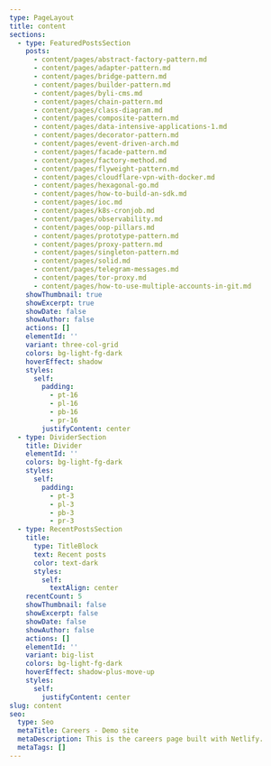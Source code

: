 ```yaml
---
type: PageLayout
title: content
sections:
  - type: FeaturedPostsSection
    posts:
      - content/pages/abstract-factory-pattern.md
      - content/pages/adapter-pattern.md
      - content/pages/bridge-pattern.md
      - content/pages/builder-pattern.md
      - content/pages/byli-cms.md
      - content/pages/chain-pattern.md
      - content/pages/class-diagram.md
      - content/pages/composite-pattern.md
      - content/pages/data-intensive-applications-1.md
      - content/pages/decorator-pattern.md
      - content/pages/event-driven-arch.md
      - content/pages/facade-pattern.md
      - content/pages/factory-method.md
      - content/pages/flyweight-pattern.md
      - content/pages/cloudflare-vpn-with-docker.md
      - content/pages/hexagonal-go.md
      - content/pages/how-to-build-an-sdk.md
      - content/pages/ioc.md
      - content/pages/k8s-cronjob.md
      - content/pages/observability.md
      - content/pages/oop-pillars.md
      - content/pages/prototype-pattern.md
      - content/pages/proxy-pattern.md
      - content/pages/singleton-pattern.md
      - content/pages/solid.md
      - content/pages/telegram-messages.md
      - content/pages/tor-proxy.md
      - content/pages/how-to-use-multiple-accounts-in-git.md
    showThumbnail: true
    showExcerpt: true
    showDate: false
    showAuthor: false
    actions: []
    elementId: ''
    variant: three-col-grid
    colors: bg-light-fg-dark
    hoverEffect: shadow
    styles:
      self:
        padding:
          - pt-16
          - pl-16
          - pb-16
          - pr-16
        justifyContent: center
  - type: DividerSection
    title: Divider
    elementId: ''
    colors: bg-light-fg-dark
    styles:
      self:
        padding:
          - pt-3
          - pl-3
          - pb-3
          - pr-3
  - type: RecentPostsSection
    title:
      type: TitleBlock
      text: Recent posts
      color: text-dark
      styles:
        self:
          textAlign: center
    recentCount: 5
    showThumbnail: false
    showExcerpt: false
    showDate: false
    showAuthor: false
    actions: []
    elementId: ''
    variant: big-list
    colors: bg-light-fg-dark
    hoverEffect: shadow-plus-move-up
    styles:
      self:
        justifyContent: center
slug: content
seo:
  type: Seo
  metaTitle: Careers - Demo site
  metaDescription: This is the careers page built with Netlify.
  metaTags: []
---
```

